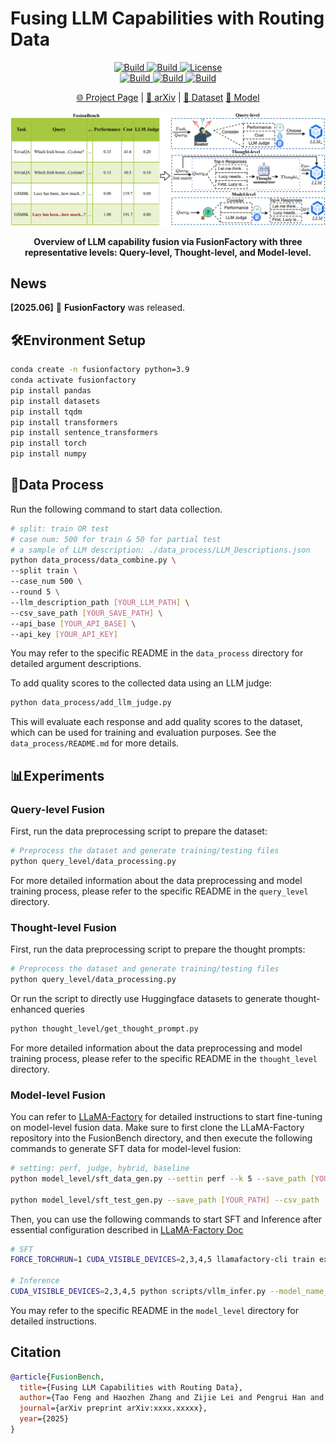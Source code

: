# Fusing LLM Capabilities with Routing Data

<p align="center">
    <a href="https://ulab-uiuc.github.io/FusionFactory/">
        <img alt="Build" src="https://img.shields.io/badge/Project-Page-blue">
    </a>
    <a href="http://arxiv.org/abs/xxxx.xxxxx">
        <img alt="Build" src="https://img.shields.io/badge/arXiv-xxxx.xxxxx-red?logo=arxiv">
    </a>
    <!-- <a href="xxx">
        <img alt="Build" src="https://img.shields.io/badge/Twitter-black?logo=X">
    </a> -->
    <a href="https://github.com/ulab-uiuc/FusionFactory/blob/master/LICENSE">
        <img alt="License" src="https://img.shields.io/badge/LICENSE-MIT-green">
    </a>
    <br>
    <a href="https://github.com/ulab-uiuc/FusionFactory">
        <img alt="Build" src="https://img.shields.io/github/stars/ulab-uiuc/FusionFactory">
    </a>
    <a href="https://github.com/ulab-uiuc/FusionFactory">
        <img alt="Build" src="https://img.shields.io/github/forks/ulab-uiuc/FusionFactory">
    </a>
    <a href="https://github.com/ulab-uiuc/FusionFactory">
        <img alt="Build" src="https://img.shields.io/github/issues/ulab-uiuc/FusionFactory">
    </a>
</p>


<p align="center">
    <a href="https://ulab-uiuc.github.io/FusionFactory/">🌐 Project Page</a> |
    <a href="http://arxiv.org/abs/2410.03834">📜 arXiv</a> |
    <a href="https://huggingface.co/datasets/ulab-ai/FusionBench">📂 Dataset</a>
    <a href="https://huggingface.co/ulab-ai/FusionFactory">🤖 Model</a>

<p>



<div align="center">
  <img src="./figures/fusion.jpg" width="700" alt="FusionBench">
  <p><b>Overview of LLM capability fusion via FusionFactory with three representative levels: Query-level, Thought-level, and Model-level.</b></p>
</div>


## News

**[2025.06]** 🌟 **FusionFactory** was released.



## 🛠️Environment Setup

```bash
conda create -n fusionfactory python=3.9
conda activate fusionfactory
pip install pandas
pip install datasets
pip install tqdm
pip install transformers
pip install sentence_transformers
pip install torch
pip install numpy
```



## 🎯Data Process

Run the following command to start data collection.

```bash
# split: train OR test
# case num: 500 for train & 50 for partial test
# a sample of LLM description: ./data_process/LLM_Descriptions.json
python data_process/data_combine.py \
--split train \
--case_num 500 \
--round 5 \
--llm_description_path [YOUR_LLM_PATH] \
--csv_save_path [YOUR_SAVE_PATH] \
--api_base [YOUR_API_BASE] \
--api_key [YOUR_API_KEY]
```

You may refer to the specific README in the `data_process` directory for detailed argument descriptions.

To add quality scores to the collected data using an LLM judge:

```bash
python data_process/add_llm_judge.py
```

This will evaluate each response and add quality scores to the dataset, which can be used for training and evaluation purposes. See the `data_process/README.md` for more details.




## 📊Experiments


### Query-level Fusion

First, run the data preprocessing script to prepare the dataset:

```bash
# Preprocess the dataset and generate training/testing files
python query_level/data_processing.py
```

For more detailed information about the data preprocessing and model training process, please refer to the specific README in the `query_level` directory.



### Thought-level Fusion
First, run the data preprocessing script to prepare the thought prompts:

```bash
# Preprocess the dataset and generate training/testing files
python query_level/data_processing.py
```

Or run the script to directly use Huggingface datasets to generate thought-enhanced queries

```bash
python thought_level/get_thought_prompt.py
```

For more detailed information about the data preprocessing and model training process, please refer to the specific README in the `thought_level` directory.


### Model-level Fusion

You can refer to [LLaMA-Factory](https://github.com/hiyouga/LLaMA-Factory) for detailed instructions to start fine-tuning on model-level fusion data. Make sure to first clone the LLaMA-Factory repository into the FusionBench directory, and then execute the following commands to generate SFT data for model-level fusion:


```bash
# setting: perf, judge, hybrid, baseline
python model_level/sft_data_gen.py --settin perf --k 5 --save_path [YOUR_PATH] --csv_path_with_judge [YOUR_PATH]

python model_level/sft_test_gen.py --save_path [YOUR_PATH] --csv_path [YOUR_PATH]
```

Then, you can use the following commands to start SFT and Inference after essential configuration described in [LLaMA-Factory Doc](https://llamafactory.readthedocs.io/en/latest/)

```bash
# SFT
FORCE_TORCHRUN=1 CUDA_VISIBLE_DEVICES=2,3,4,5 llamafactory-cli train examples/train_lora/[YOUR_YAML].yaml

# Inference
CUDA_VISIBLE_DEVICES=2,3,4,5 python scripts/vllm_infer.py --model_name_or_path meta-llama/Llama-3.1-8B-Instruct --adapter_name_or_path saves/llama3.1-8b/lora/[YOUR_PATH] --dataset router_test --cutoff_len 2048
```


You may refer to the specific README in the `model_level` directory for detailed instructions.


<!-- ### Evaluation -->




## Citation

```bibtex
@article{FusionBench,
  title={Fusing LLM Capabilities with Routing Data},
  author={Tao Feng and Haozhen Zhang and Zijie Lei and Pengrui Han and Mostofa Patwary and Mohammad Shoeybi and Bryan Catanzaro and Jiaxuan You},
  journal={arXiv preprint arXiv:xxxx.xxxxx},
  year={2025}
}
```
